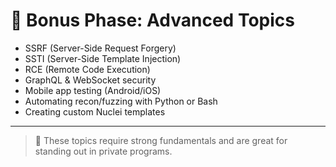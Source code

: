 # 🧠 Bonus Phase: Advanced Topics

- SSRF (Server-Side Request Forgery)
- SSTI (Server-Side Template Injection)
- RCE (Remote Code Execution)
- GraphQL & WebSocket security
- Mobile app testing (Android/iOS)
- Automating recon/fuzzing with Python or Bash
- Creating custom Nuclei templates

---

> 🎯 These topics require strong fundamentals and are great for standing out in private programs.
